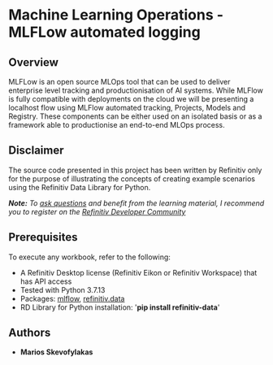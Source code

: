 # Machine Learning Operations - MLFLow automated logging


## <a id="overview"></a>Overview
MLFLow is an open source MLOps tool that can be used to deliver enterprise level tracking and productionisation of AI systems. While MLFlow is fully compatible with deployments on the cloud we will be presenting a localhost flow using MLFlow automated tracking, Projects, Models and Registry. These components can be either used on an isolated basis or as a framework able to productionise an end-to-end MLOps process.

## <a id="disclaimer"></a>Disclaimer
The source code presented in this project has been written by Refinitiv only for the purpose of illustrating the concepts of creating example scenarios using the Refinitiv Data Library for Python.

***Note:** To [ask questions](https://community.developers.refinitiv.com/index.html) and benefit from the learning material, I recommend you to register on the [Refinitiv Developer Community](https://developers.refinitiv.com)*

## <a name="prerequisites"></a>Prerequisites

To execute any workbook, refer to the following:

- A Refinitiv Desktop license (Refinitiv Eikon or Refinitiv Workspace) that has API access 
- Tested with Python 3.7.13
- Packages: [mlflow](https://pypi.org/project/mlflow/), [refinitiv.data](https://pypi.org/project/refinitiv-data/)
- RD Library for Python installation:  '**pip install refinitiv-data**'


  
## <a id="authors"></a>Authors
* **Marios Skevofylakas**

